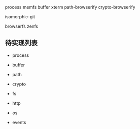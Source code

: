 <!--
 * @Author: chenzhongsheng
 * @Date: 2024-10-09 08:05:12
 * @Description: Coding something
-->
process
memfs
buffer
xterm
path-browserify
crypto-browserify

isomorphic-git

browserfs zenfs

## 待实现列表

- process
- buffer
- path
- crypto
- fs
- http

- os
- events